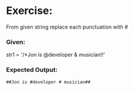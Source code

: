 # Exercise:
From given string replace each punctuation with #

### Given:

str1 = '/*Jon is @developer & musician!!'

### Expected Output:
```
##Jon is #developer # musician##
```